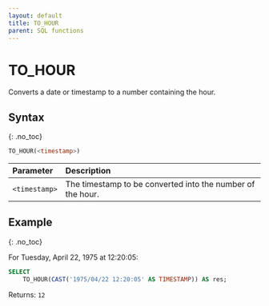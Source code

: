 ```yaml
---
layout: default
title: TO_HOUR
parent: SQL functions
---
```


# TO\_HOUR

Converts a date or timestamp to a number containing the hour.

## Syntax
{: .no_toc}

```sql
​​TO_HOUR(<timestamp>)​​
```

| Parameter     | Description                                                |
| :------------- | :---------------------------------------------------------- |
| `<timestamp>` | The timestamp to be converted into the number of the hour. |

## Example
{: .no_toc}

For Tuesday, April 22, 1975 at 12:20:05:

```sql
SELECT
	TO_HOUR(CAST('1975/04/22 12:20:05' AS TIMESTAMP)) AS res;
```

Returns: `12`
